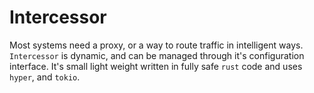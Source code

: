 # Intercessor
Most systems need a proxy, or a way to route traffic in intelligent ways. `Intercessor` is dynamic, and can be managed through it's configuration interface. It's small light weight written in fully safe `rust` code and uses `hyper`, and `tokio`.